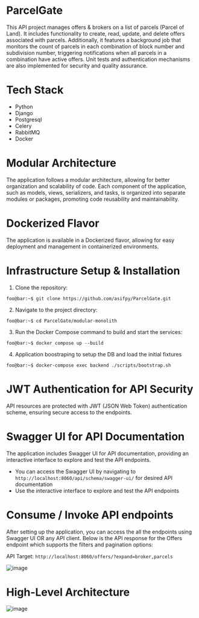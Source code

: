 # ParcelGate

This API project manages offers & brokers on a list of parcels (Parcel of Land). It includes functionality to create, read, update, and delete offers associated with parcels. Additionally, it features a background job that monitors the count of parcels in each combination of block number and subdivision number, triggering notifications when all parcels in a combination have active offers. Unit tests and authentication mechanisms are also implemented for security and quality assurance.

# Tech Stack

- Python
- Django
- Postgresql
- Celery
- RabbitMQ
- Docker

# Modular Architecture

The application follows a modular architecture, allowing for better organization and scalability of code. Each component of the application, such as models, views, serializers, and tasks, is organized into separate modules or packages, promoting code reusability and maintainability.

# Dockerized Flavor

The application is available in a Dockerized flavor, allowing for easy deployment and management in containerized environments.

# Infrastructure Setup & Installation

1. Clone the repository:
```console
foo@bar:~$ git clone https://github.com/asifpy/ParcelGate.git
```

2. Navigate to the project directory:
```console
foo@bar:~$ cd ParcelGate/modular-monolith
```

3. Run the Docker Compose command to build and start the services:
```console
foo@bar:~$ docker compose up --build
````

4. Application boostraping to setup the DB and load the initial fixtures
```console
foo@bar:~$ docker-compose exec backend ./scripts/bootstrap.sh
```
# JWT Authentication for API Security

API resources are protected with JWT (JSON Web Token) authentication scheme, ensuring secure access to the endpoints.

# Swagger UI for API Documentation

The application includes Swagger UI for API documentation, providing an interactive interface to explore and test the API endpoints.

-  You can access the Swagger UI by navigating to `http://localhost:8060/api/schema/swagger-ui/` for desired API documentation
-  Use the interactive interface to explore and test the API endpoints

# Consume / Invoke API endpoints

After setting up the application, you can access the all the endpoints using Swagger UI OR any API client. Below is the API response for the Offers endpoint which supports the filters and pagination options:

API Target: `http://localhost:8060/offers/?expand=broker,parcels`

![image](https://github.com/asifpy/ParcelGate/assets/6741984/d384edeb-d5b2-428e-9f4d-74dd8a51e4b9)

# High-Level Architecture

![image](https://github.com/asifpy/ParcelGate/assets/6741984/e2963d14-2f32-4f60-b7db-8803c7e765ee)








